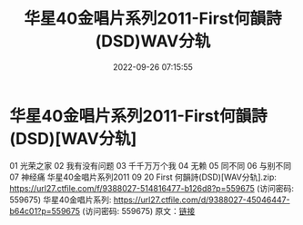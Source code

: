 ﻿---
title: 华星40金唱片系列2011-First何韻詩(DSD)WAV分轨
date: 2022-09-26 07:15:55
categories: WAV车载音乐、镜像
tags: 华语中文
---
# 华星40金唱片系列2011-First何韻詩(DSD)[WAV分轨]

01 光荣之家
02 我有没有问题
03 千千万万个我
04 无赖
05 同不同
06 与别不同
07 神经痛
华星40金唱片系列2011 09 20 First
何韻詩(DSD)[WAV分轨].zip: https://url27.ctfile.com/f/9388027-514816477-b126d8?p=559675
(访问密码: 559675)
华星40金唱片系列: https://url27.ctfile.com/d/9388027-45046447-b64c01?p=559675
(访问密码: 559675)
原文：[链接](https://blog.sina.com.cn/s/blog_1647c7e7601030zli.html)